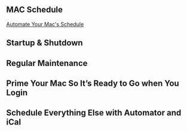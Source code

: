 ## MAC Schedule
[Automate Your Mac's Schedule](http://computers.tutsplus.com/tutorials/4-easy-ways-to-automate-your-macs-schedule--mac-270)

## Startup & Shutdown

## Regular Maintenance

## Prime Your Mac So It’s Ready to Go when You Login

## Schedule Everything Else with Automator and iCal
